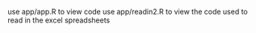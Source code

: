 use app/app.R to view code
use app/readin2.R to view the code used to read in the excel spreadsheets

